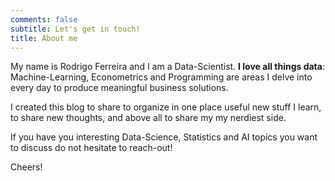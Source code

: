 ```yaml
---
comments: false
subtitle: Let's get in touch!
title: About me
---
```


My name is Rodrigo Ferreira and I am a Data-Scientist.
**I love all things data**: Machine-Learning, Econometrics and Programming are areas I delve into every day to produce meaningful business solutions.

I created this blog to share to organize in one place useful new stuff I learn, to share new thoughts, and above all to share my my nerdiest side.

If you have you interesting Data-Science, Statistics and AI topics you want to discuss do not hesitate to reach-out!

Cheers!


